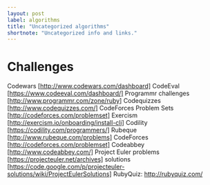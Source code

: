 ```yaml
---
layout: post
label: algorithms
title: "Uncategorized algorithms"
shortnote: "Uncategorized info and links."
---
```


# Challenges

Codewars [http://www.codewars.com/dashboard]
CodeEval [https://www.codeeval.com/dashboard/]
Programmr challenges [http://www.programmr.com/zone/ruby]
Codequizzes [http://www.codequizzes.com/]
CodeForces Problem Sets [http://codeforces.com/problemset]
Exercism [http://exercism.io/onboarding/install-cli]
Codility [https://codility.com/programmers/]
Rubeque [http://www.rubeque.com/problems]
CodeForces [http://codeforces.com/problemset]
Codeabbey [http://www.codeabbey.com/]
Project Euler problems [https://projecteuler.net/archives]
           solutions [https://code.google.com/p/projecteuler-solutions/wiki/ProjectEulerSolutions]
RubyQuiz: http://rubyquiz.com/
